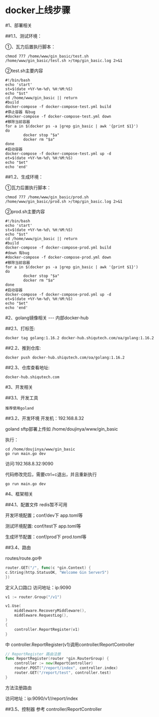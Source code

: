 # docker上线步骤

#1、部署相关

##1.1、测试环境：

①、瓦力后置执行脚本：
```shell
chmod 777 /home/www/gin_basic/test.sh
/home/www/gin_basic/test.sh >/tmp/gin_basic.log 2>&1
```
②test.sh主要内容
```shell
#!/bin/bash
echo 'start'
st=$(date +%Y-%m-%d\ %H:%M:%S)
echo "$st"
cd /home/www/gin_basic || return
#build
docker-compose -f docker-compose-test.yml build
#停止容器 有bug
#docker-compose -f docker-compose-test.yml down
#移除当前容器
for a in $(docker ps -a |grep gin_basic | awk '{print $1}')
do
        docker stop "$a"
        docker rm "$a"
done
#启动容器
docker-compose -f docker-compose-test.yml up -d
et=$(date +%Y-%m-%d\ %H:%M:%S)
echo "$et"
echo 'end'
```
##1.2、生成环境：

①瓦力后置执行脚本：
```shell
chmod 777 /home/www/gin_basic/prod.sh
/home/www/gin_basic/prod.sh >/tmp/gin_basic.log 2>&1
```   

②prod.sh主要内容
```shell
#!/bin/bash
echo 'start'
st=$(date +%Y-%m-%d\ %H:%M:%S)
echo "$st"
cd /home/www/gin_basic || return
#build
docker-compose -f docker-compose-prod.yml build
#down 有bug
#docker-compose -f docker-compose-prod.yml down
#移除当前容器
for a in $(docker ps -a |grep gin_basic | awk '{print $1}')
do
        docker stop "$a"
        docker rm "$a"
done
#启动容器
docker-compose -f docker-compose-prod.yml up -d
et=$(date +%Y-%m-%d\ %H:%M:%S)
echo "$et"
echo 'end'
```



#2、golang镜像相关 --- 内部docker-hub

##2.1、打标签:
```shell
docker tag golang:1.16.2 docker-hub.shiqutech.com/oa/golang:1.16.2
```

##2.2、推到仓库:
```shell
docker push docker-hub.shiqutech.com/oa/golang:1.16.2
```

##2.3、仓库查看地址:
```shell
docker-hub.shiqutech.com
```

#3、开发相关

##3.1、开发工具

```shell
推荐使用goland
```
    

##3.2、开发环境
开发机：192.168.8.32

goland sftp部署上传如 /home/doujinya/www/gin_basic

执行：

```shell
cd /home/doujinya/www/gin_basic
go run main.go dev
```

访问:192.168.8.32:9090

代码修改完后，需要ctrl+c退出，并且重新执行

```shell
go run main.go dev
```

#4、框架相关

##4.1、配置文件 redis暂不可用

开发环境配置；conf/dev下 app.toml等

测试环境配置: conf/test下 app.toml等

生成环节配置：conf/prod下 prod.toml等

##3.4、路由

routes/route.go中

```go
router.GET("/", func(c *gin.Context) {
c.String(http.StatusOK, "Welcome Gin Server5")
})
```
定义入口路口
访问地址：ip:9090
```go
v1 := router.Group("/v1")

v1.Use(
    middleware.RecoveryMiddleware(),
    middleware.RequestLog(),
)
{
    controller.ReportRegister(v1)
}
```
中 controller.ReportRegister(v1)调用controller/ReportController

```go
// ReportRegister 路由注册
func ReportRegister(router *gin.RouterGroup) {
	controller := new(ReportController)
	router.POST("/report/index", controller.index)
	router.GET("/report/test", controller.test)
}
```
方法注册路由

访问地址：ip:9090/v1//report/index

##3.5、控制器
参考 controller/ReportController





